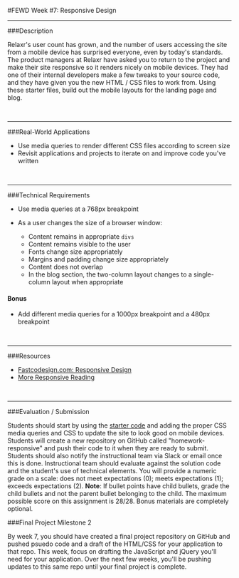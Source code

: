 #FEWD Week #7: Responsive Design

---


###Description 


Relaxr's user count has grown, and the number of users accessing the site from a mobile device has surprised everyone, even by today's standards. The product managers at Relaxr have asked you to return to the project and make their site responsive so it renders nicely on mobile devices. They had one of their internal developers make a few tweaks to your source code, and they have given you the new HTML / CSS files to work from. Using these starter files, build out the mobile layouts for the landing page and blog.

<br>

---


###Real-World Applications

- Use media queries to render different CSS files according to screen size
- Revisit applications and projects to iterate on and improve code you've written 


<br>

---


###Technical Requirements 

- Use media queries at a 768px breakpoint
- As a user changes the size of a browser window:

  - Content remains in appropriate ```divs```
  - Content remains visible to the user 
  - Fonts change size appropriately 
  - Margins and padding change size appropriately 
  - Content does not overlap 
  - In the blog section, the two-column layout changes to a single-column layout when appropriate 

#### Bonus

- Add different media queries for a 1000px breakpoint and a 480px breakpoint

<br>

---

###Resources


- [Fastcodesign.com: Responsive Design](http://www.fastcodesign.com/3038367/9-gifs-that-explain-responsive-design-brilliantly)
- [More Responsive Reading](http://bradfrost.github.io/this-is-responsive/)


<br>

---

###Evaluation / Submission

Students should start by using the [starter code](starter_code/) and adding the proper CSS media queries and CSS to update the site to look good on mobile devices. Students will create a new repository on GitHub called "homework-responsive" and push their code to it when they are ready to submit. Students should also notify the instructional team via Slack or email once this is done. Instructional team should evaluate against the solution code and the student's use of technical elements. You will provide a numeric grade on a scale: does not meet expectations (0); meets expectations (1); exceeds expectations (2).  **Note**: If bullet points have child bullets, grade the child bullets and not the parent bullet belonging to the child. The maximum possible score on this assignment is 28/28. Bonus materials are completely optional.

###Final Project Milestone 2

By week 7, you should have created a final project repository on GitHub and pushed psuedo code and a draft of the HTML/CSS for your application to that repo.  This week, focus on drafting the JavaScript and jQuery you'll need for your application. Over the next few weeks, you'll be pushing updates to this same repo until your final project is complete.
